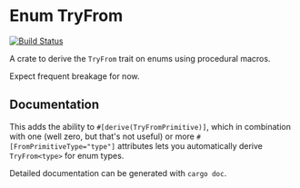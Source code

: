 # Enum TryFrom

[![Build Status](https://travis-ci.org/kwohlfahrt/enum-tryfrom.svg?branch=master)](https://travis-ci.org/kwohlfahrt/enum-tryfrom)

A crate to derive the `TryFrom` trait on enums using procedural macros.

Expect frequent breakage for now.

## Documentation

This adds the ability to `#[derive(TryFromPrimitive)]`, which in combination
with one (well zero, but that's not useful) or more
`#[FromPrimitiveType="type"]` attributes lets you automatically derive
`TryFrom<type>` for enum types.

Detailed documentation can be generated with `cargo doc`.
